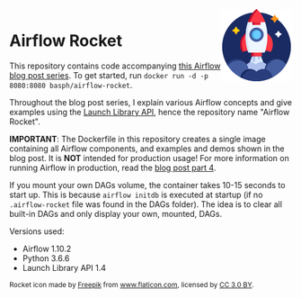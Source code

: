 <img style="float: right;" src="rocket.png">

# Airflow Rocket

This repository contains code accompanying [this Airflow blog post series](https://blog.godatadriven.com). To get started, run `docker run -d -p 8080:8080 basph/airflow-rocket`.

Throughout the blog post series, I explain various Airflow concepts and give examples using the [Launch Library API](https://launchlibrary.net/docs/1.4/api.html), hence the repository name "Airflow Rocket". 

**IMPORTANT**: The Dockerfile in this repository creates a single image containing all Airflow components, and examples and demos shown in the blog post. It is **NOT** intended for production usage! For more information on running Airflow in production, read the [blog post part 4](https://blog.godatadriven.com).

If you mount your own DAGs volume, the container takes 10-15 seconds to start up. This is because `airflow initdb` is executed at startup (if no `.airflow-rocket` file was found in the DAGs folder). The idea is to clear all built-in DAGs and only display your own, mounted, DAGs.

Versions used:

- Airflow 1.10.2
- Python 3.6.6
- Launch Library API 1.4

<div style="font-size: 12px;">Rocket icon made by <a href="https://www.freepik.com" title="Freepik">Freepik</a> from <a href="https://www.flaticon.com/" title="Flaticon">www.flaticon.com</a>, licensed by <a href="http://creativecommons.org/licenses/by/3.0/" title="Creative Commons BY 3.0" target="_blank">CC 3.0 BY</a>.</div>